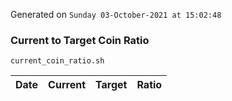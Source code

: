 Generated on `Sunday 03-October-2021 at 15:02:48`

### Current to Target Coin Ratio
`current_coin_ratio.sh`

Date|Current|Target|Ratio
---|---|---|---
